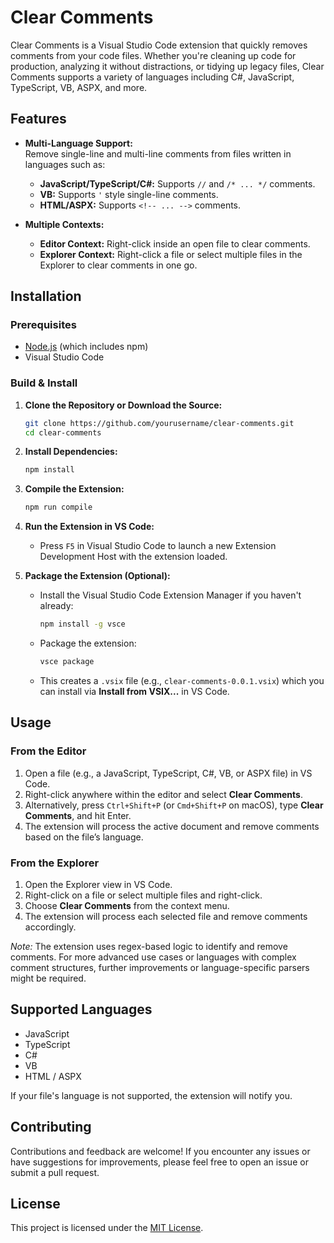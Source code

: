 # Clear Comments

Clear Comments is a Visual Studio Code extension that quickly removes comments from your code files. Whether you're cleaning up code for production, analyzing it without distractions, or tidying up legacy files, Clear Comments supports a variety of languages including C#, JavaScript, TypeScript, VB, ASPX, and more.

## Features

- **Multi-Language Support:**  
  Remove single-line and multi-line comments from files written in languages such as:
  - **JavaScript/TypeScript/C#:** Supports `//` and `/* ... */` comments.
  - **VB:** Supports `'` style single-line comments.
  - **HTML/ASPX:** Supports `<!-- ... -->` comments.
  
- **Multiple Contexts:**  
  - **Editor Context:** Right-click inside an open file to clear comments.
  - **Explorer Context:** Right-click a file or select multiple files in the Explorer to clear comments in one go.

## Installation

### Prerequisites

- [Node.js](https://nodejs.org/) (which includes npm)
- Visual Studio Code

### Build & Install

1. **Clone the Repository or Download the Source:**

   ```bash
   git clone https://github.com/yourusername/clear-comments.git
   cd clear-comments
   ```

2. **Install Dependencies:**

   ```bash
   npm install
   ```

3. **Compile the Extension:**

   ```bash
   npm run compile
   ```

4. **Run the Extension in VS Code:**

   - Press `F5` in Visual Studio Code to launch a new Extension Development Host with the extension loaded.

5. **Package the Extension (Optional):**

   - Install the Visual Studio Code Extension Manager if you haven't already:

     ```bash
     npm install -g vsce
     ```

   - Package the extension:

     ```bash
     vsce package
     ```

   - This creates a `.vsix` file (e.g., `clear-comments-0.0.1.vsix`) which you can install via **Install from VSIX...** in VS Code.

## Usage

### From the Editor

1. Open a file (e.g., a JavaScript, TypeScript, C#, VB, or ASPX file) in VS Code.
2. Right-click anywhere within the editor and select **Clear Comments**.
3. Alternatively, press `Ctrl+Shift+P` (or `Cmd+Shift+P` on macOS), type **Clear Comments**, and hit Enter.
4. The extension will process the active document and remove comments based on the file’s language.

### From the Explorer

1. Open the Explorer view in VS Code.
2. Right-click on a file or select multiple files and right-click.
3. Choose **Clear Comments** from the context menu.
4. The extension will process each selected file and remove comments accordingly.

*Note:* The extension uses regex-based logic to identify and remove comments. For more advanced use cases or languages with complex comment structures, further improvements or language-specific parsers might be required.

## Supported Languages

- JavaScript
- TypeScript
- C#
- VB
- HTML / ASPX

If your file's language is not supported, the extension will notify you.

## Contributing

Contributions and feedback are welcome! If you encounter any issues or have suggestions for improvements, please feel free to open an issue or submit a pull request.

## License

This project is licensed under the [MIT License](LICENSE).
